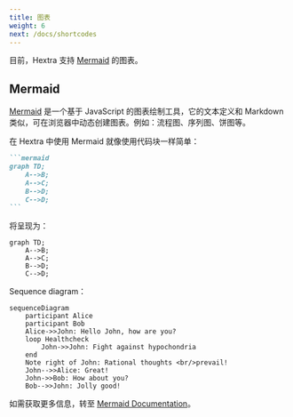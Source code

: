 ```yaml
---
title: 图表
weight: 6
next: /docs/shortcodes
---
```


目前，Hextra 支持 [Mermaid](#mermaid) 的图表。

<!--more-->

## Mermaid

[Mermaid](https://github.com/mermaid-js/mermaid#readme) 是一个基于 JavaScript 的图表绘制工具，它的文本定义和 Markdown 类似，可在浏览器中动态创建图表。例如：流程图、序列图、饼图等。

在 Hextra 中使用 Mermaid 就像使用代码块一样简单：

````markdown
```mermaid
graph TD;
    A-->B;
    A-->C;
    B-->D;
    C-->D;
```
````

将呈现为：

```mermaid
graph TD;
    A-->B;
    A-->C;
    B-->D;
    C-->D;
```

Sequence diagram：

```mermaid
sequenceDiagram
    participant Alice
    participant Bob
    Alice->>John: Hello John, how are you?
    loop Healthcheck
        John->>John: Fight against hypochondria
    end
    Note right of John: Rational thoughts <br/>prevail!
    John-->>Alice: Great!
    John->>Bob: How about you?
    Bob-->>John: Jolly good!
```

如需获取更多信息，转至 [Mermaid Documentation](https://mermaid-js.github.io/mermaid/#/)。
